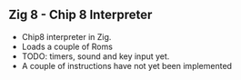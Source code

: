 ## Zig 8 - Chip 8 Interpreter

 - Chip8 interpreter in Zig.
 - Loads a couple of Roms
 - TODO: timers, sound and key input yet.
 - A couple of instructions have not yet been implemented
